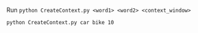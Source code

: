 Run `python CreateContext.py <word1> <word2> <context_window>`

`python CreateContext.py car bike 10`
